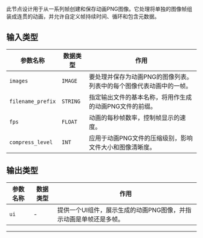 
此节点设计用于从一系列帧创建和保存动画PNG图像。它处理将单独的图像帧组装成连贯的动画，并允许自定义帧持续时间、循环和包含元数据。

## 输入类型
| 参数名称 | 数据类型 | 作用 |
| --- | --- | --- |
| `images` | `IMAGE` | 要处理并保存为动画PNG的图像列表。列表中的每个图像代表动画中的一帧。 |
| `filename_prefix` | `STRING` | 指定输出文件的基本名称，将用作生成的动画PNG文件的前缀。 |
| `fps` | `FLOAT` | 动画的每秒帧数率，控制帧显示的速度。 |
| `compress_level` | `INT` | 应用于动画PNG文件的压缩级别，影响文件大小和图像清晰度。 |

## 输出类型
| 参数名称 | 数据类型 | 作用 |
| --- | --- | --- |
| `ui` | - | 提供一个UI组件，展示生成的动画PNG图像，并指示动画是单帧还是多帧。 |

---
